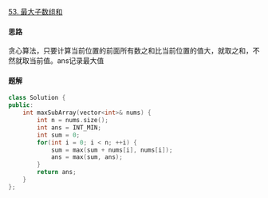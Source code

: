 [53. 最大子数组和](https://leetcode.cn/problems/maximum-subarray)

#### 思路

贪心算法，只要计算当前位置的前面所有数之和比当前位置的值大，就取之和，不然就取当前值。ans记录最大值

#### 题解

```c++
class Solution {
public:
    int maxSubArray(vector<int>& nums) {
        int n = nums.size();
        int ans = INT_MIN;
        int sum = 0;
        for(int i = 0; i < n; ++i) {
            sum = max(sum + nums[i], nums[i]);
            ans = max(sum, ans);
        }
        return ans;
    }
};
```

